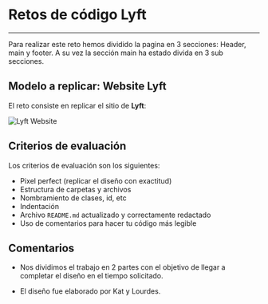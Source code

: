 # Retos de código Lyft

***

Para realizar este reto hemos dividido la pagina en 3 secciones: Header, main y footer. A su vez la sección main ha estado divida en 3 sub secciones.


## Modelo a replicar: Website Lyft

El reto consiste en replicar el sitio de **Lyft**:

![Lyft Website](docs/fullpage.png)


## Criterios de evaluación

Los criterios de evaluación son los siguientes:

* Pixel perfect (replicar el diseño con exactitud)
* Estructura de carpetas y archivos
* Nombramiento de clases, id, etc
* Indentación
* Archivo `README.md` actualizado y correctamente redactado
* Uso de comentarios para hacer tu código más legible

## Comentarios

* Nos dividimos el trabajo en 2 partes con el objetivo de llegar a completar el diseño en el tiempo solicitado.

* El diseño fue elaborado por Kat y Lourdes.
